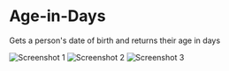 # Age-in-Days
Gets a person's date of birth and returns their age in days

![Screenshot 1](../screenshots/1.jpg)
![Screenshot 2](../screenshots/2.jpg)
![Screenshot 3](../screenshots/3.jpg)
